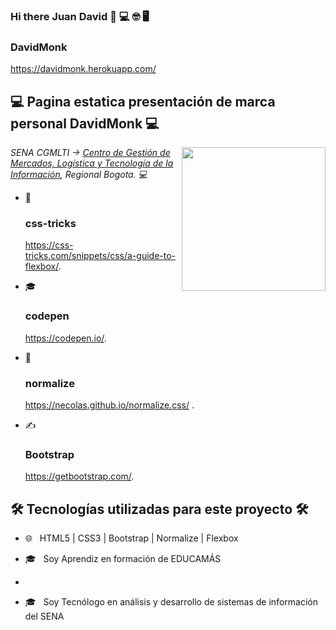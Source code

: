 ### Hi there Juan David 👋 💻 🤓 🖥

### DavidMonk 

https://davidmonk.herokuapp.com/

<h2> 💻 Pagina estatica presentación de marca personal DavidMonk 💻 </h2>

<img align='right' src="https://media.giphy.com/media/M9gbBd9nbDrOTu1Mqx/giphy.gif" width="230">

<p><em> SENA CGMLTI -> <a href="https://hogent.be">Centro de Gestión de Mercados, Logística y Tecnología de la Información</a>, Regional Bogota. 💻 </br>
</em></p>


- 🤔 &nbsp; <h3>css-tricks</h3> https://css-tricks.com/snippets/css/a-guide-to-flexbox/.

- 🎓 &nbsp; <h3>codepen</h3> https://codepen.io/.

- 🌱 &nbsp; <h3>normalize</h3> https://necolas.github.io/normalize.css/ .

- ✍️ &nbsp; <h3>Bootstrap</h3> https://getbootstrap.com/.

<h2>🛠 Tecnologías utilizadas para este proyecto 🛠</h2>

- 🌐 &nbsp; HTML5 | CSS3 | Bootstrap | Normalize | Flexbox

- 🎓 &nbsp; Soy Aprendiz en formación de EDUCAMÁS 
- 
- 🎓 &nbsp; Soy Tecnólogo en análisis y desarrollo de sistemas de información del SENA 
